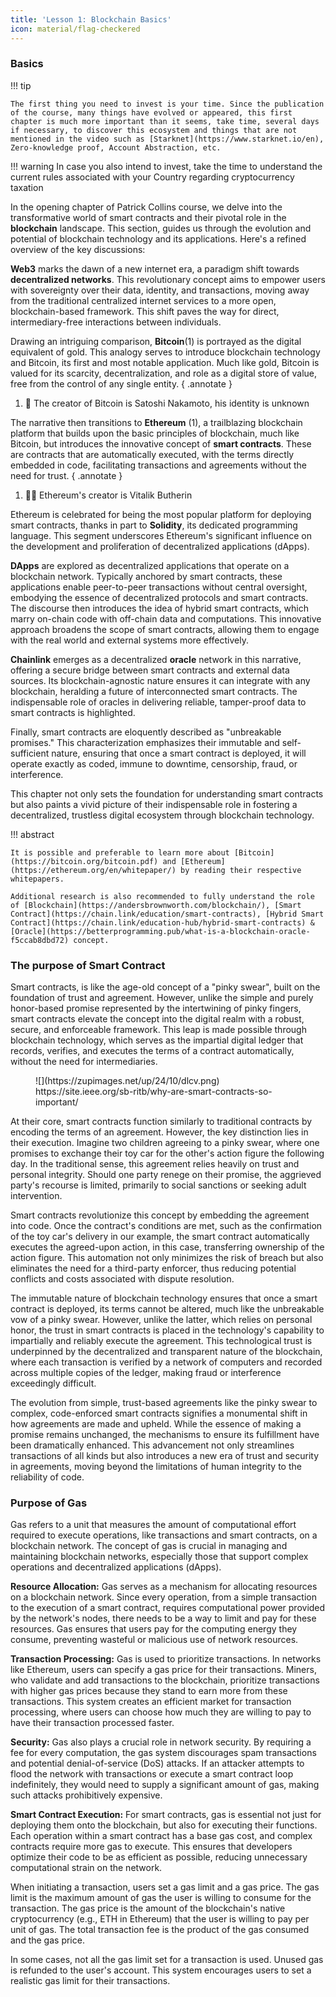 ```yaml
---
title: 'Lesson 1: Blockchain Basics'
icon: material/flag-checkered
---
```


### Basics

!!! tip

    The first thing you need to invest is your time. Since the publication of the course, many things have evolved or appeared, this first chapter is much more important than it seems, take time, several days if necessary, to discover this ecosystem and things that are not mentioned in the video such as [Starknet](https://www.starknet.io/en), Zero-knowledge proof, Account Abstraction, etc.

!!! warning
    In case you also intend to invest, take the time to understand the current rules associated with your Country regarding cryptocurrency taxation

In the opening chapter of Patrick Collins course, we delve into the transformative world of smart contracts and their pivotal role in the **blockchain** landscape. This section, guides us through the evolution and potential of blockchain technology and its applications. Here's a refined overview of the key discussions:

**Web3** marks the dawn of a new internet era, a paradigm shift towards **decentralized networks**. This revolutionary concept aims to empower users with sovereignty over their data, identity, and transactions, moving away from the traditional centralized internet services to a more open, blockchain-based framework. This shift paves the way for direct, intermediary-free interactions between individuals.

Drawing an intriguing comparison, **Bitcoin**(1) is portrayed as the digital equivalent of gold. This analogy serves to introduce blockchain technology and Bitcoin, its first and most notable application. Much like gold, Bitcoin is valued for its scarcity, decentralization, and role as a digital store of value, free from the control of any single entity.
{ .annotate }

1.  :ninja: The creator of Bitcoin is Satoshi Nakamoto, his identity is unknown

The narrative then transitions to **Ethereum** (1), a trailblazing blockchain platform that builds upon the basic principles of blockchain, much like Bitcoin, but introduces the innovative concept of **smart contracts**. These are contracts that are automatically executed, with the terms directly embedded in code, facilitating transactions and agreements without the need for trust.
{ .annotate }

1.  :man_technologist: Ethereum's creator is Vitalik Butherin

Ethereum is celebrated for being the most popular platform for deploying smart contracts, thanks in part to **Solidity**, its dedicated programming language. This segment underscores Ethereum's significant influence on the development and proliferation of decentralized applications (dApps).

**DApps** are explored as decentralized applications that operate on a blockchain network. Typically anchored by smart contracts, these applications enable peer-to-peer transactions without central oversight, embodying the essence of decentralized protocols and smart contracts.
The discourse then introduces the idea of hybrid smart contracts, which marry on-chain code with off-chain data and computations. This innovative approach broadens the scope of smart contracts, allowing them to engage with the real world and external systems more effectively.

**Chainlink** emerges as a decentralized **oracle** network in this narrative, offering a secure bridge between smart contracts and external data sources. Its blockchain-agnostic nature ensures it can integrate with any blockchain, heralding a future of interconnected smart contracts. The indispensable role of oracles in delivering reliable, tamper-proof data to smart contracts is highlighted.

Finally, smart contracts are eloquently described as "unbreakable promises." This characterization emphasizes their immutable and self-sufficient nature, ensuring that once a smart contract is deployed, it will operate exactly as coded, immune to downtime, censorship, fraud, or interference.

This chapter not only sets the foundation for understanding smart contracts but also paints a vivid picture of their indispensable role in fostering a decentralized, trustless digital ecosystem through blockchain technology.

!!! abstract

    It is possible and preferable to learn more about [Bitcoin](https://bitcoin.org/bitcoin.pdf) and [Ethereum](https://ethereum.org/en/whitepaper/) by reading their respective whitepapers.

    Additional research is also recommended to fully understand the role of [Blockchain](https://andersbrownworth.com/blockchain/), [Smart Contract](https://chain.link/education/smart-contracts), [Hybrid Smart Contract](https://chain.link/education-hub/hybrid-smart-contracts) & [Oracle](https://betterprogramming.pub/what-is-a-blockchain-oracle-f5ccab8dbd72) concept.

### The purpose of Smart Contract

Smart contracts, is like the age-old concept of a "pinky swear", built on the foundation of trust and agreement. However, unlike the simple and purely honor-based promise represented by the intertwining of pinky fingers, smart contracts elevate the concept into the digital realm with a robust, secure, and enforceable framework. This leap is made possible through blockchain technology, which serves as the impartial digital ledger that records, verifies, and executes the terms of a contract automatically, without the need for intermediaries.

<figure markdown="span">
  ![](https://zupimages.net/up/24/10/dlcv.png)
  <figcaption>https://site.ieee.org/sb-ritb/why-are-smart-contracts-so-important/</figcaption>
</figure>

At their core, smart contracts function similarly to traditional contracts by encoding the terms of an agreement. However, the key distinction lies in their execution. Imagine two children agreeing to a pinky swear, where one promises to exchange their toy car for the other's action figure the following day. In the traditional sense, this agreement relies heavily on trust and personal integrity. Should one party renege on their promise, the aggrieved party's recourse is limited, primarily to social sanctions or seeking adult intervention.

Smart contracts revolutionize this concept by embedding the agreement into code. Once the contract's conditions are met, such as the confirmation of the toy car's delivery in our example, the smart contract automatically executes the agreed-upon action, in this case, transferring ownership of the action figure. This automation not only minimizes the risk of breach but also eliminates the need for a third-party enforcer, thus reducing potential conflicts and costs associated with dispute resolution.

The immutable nature of blockchain technology ensures that once a smart contract is deployed, its terms cannot be altered, much like the unbreakable vow of a pinky swear. However, unlike the latter, which relies on personal honor, the trust in smart contracts is placed in the technology's capability to impartially and reliably execute the agreement. This technological trust is underpinned by the decentralized and transparent nature of the blockchain, where each transaction is verified by a network of computers and recorded across multiple copies of the ledger, making fraud or interference exceedingly difficult.

The evolution from simple, trust-based agreements like the pinky swear to complex, code-enforced smart contracts signifies a monumental shift in how agreements are made and upheld. While the essence of making a promise remains unchanged, the mechanisms to ensure its fulfillment have been dramatically enhanced. This advancement not only streamlines transactions of all kinds but also introduces a new era of trust and security in agreements, moving beyond the limitations of human integrity to the reliability of code.

### Purpose of Gas

Gas refers to a unit that measures the amount of computational effort required to execute operations, like transactions and smart contracts, on a blockchain network. The concept of gas is crucial in managing and maintaining blockchain networks, especially those that support complex operations and decentralized applications (dApps).

**Resource Allocation:** Gas serves as a mechanism for allocating resources on a blockchain network. Since every operation, from a simple transaction to the execution of a smart contract, requires computational power provided by the network's nodes, there needs to be a way to limit and pay for these resources. Gas ensures that users pay for the computing energy they consume, preventing wasteful or malicious use of network resources.

**Transaction Processing:** Gas is used to prioritize transactions. In networks like Ethereum, users can specify a gas price for their transactions. Miners, who validate and add transactions to the blockchain, prioritize transactions with higher gas prices because they stand to earn more from these transactions. This system creates an efficient market for transaction processing, where users can choose how much they are willing to pay to have their transaction processed faster.

**Security:** Gas also plays a crucial role in network security. By requiring a fee for every computation, the gas system discourages spam transactions and potential denial-of-service (DoS) attacks. If an attacker attempts to flood the network with transactions or execute a smart contract loop indefinitely, they would need to supply a significant amount of gas, making such attacks prohibitively expensive.

**Smart Contract Execution:** For smart contracts, gas is essential not just for deploying them onto the blockchain, but also for executing their functions. Each operation within a smart contract has a base gas cost, and complex contracts require more gas to execute. This ensures that developers optimize their code to be as efficient as possible, reducing unnecessary computational strain on the network.

When initiating a transaction, users set a gas limit and a gas price. The gas limit is the maximum amount of gas the user is willing to consume for the transaction. The gas price is the amount of the blockchain's native cryptocurrency (e.g., ETH in Ethereum) that the user is willing to pay per unit of gas. The total transaction fee is the product of the gas consumed and the gas price.

In some cases, not all the gas limit set for a transaction is used. Unused gas is refunded to the user's account. This system encourages users to set a realistic gas limit for their transactions.